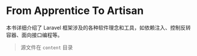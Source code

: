 # From Apprentice To Artisan

本书详细介绍了 Laravel 框架涉及的各种软件理念和工具，如依赖注入、控制反转容器、面向接口编程等。

> 源文件在 `content` 目录
